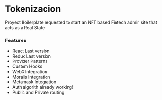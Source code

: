 # Tokenizacion

Proyect Boilerplate requested to start an NFT based Fintech admin site that acts as a Real State

### Features 

* React Last version
* Redux Last version
* Provider Patterns
* Custom Hooks
* Web3 Integration
* Moralis Integration
* Metamask Integration
* Auth algorith already working!
* Public and Private routing
